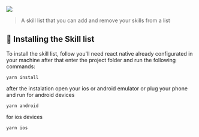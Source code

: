 
![](http://imgur.com/a/0dLsNMV.gif)

> A skill list that you can add and remove your skills from a list


## 🚀 Installing the Skill list

To install the skill list, follow you'll need react native already configurated in your machine
after that enter the project folder and run the following commands:

```
yarn install
```
after the instalation open your ios or android emulator or plug your phone and run
for android devices
```
yarn android
```
for ios devices
```
yarn ios
```
